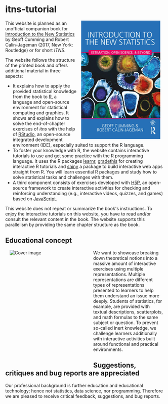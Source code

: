 # itns-tutorial

<img src="./img/cover-new-statistics-min.png" width="250" height="375" alt="Cover image" align="right" style="margin: 0 1em 0 1em"/>

This website is planned as an unofficial companion book for [Introduction to the New Statistics](https://www.routledgetextbooks.com/textbooks/9781138825529/) by Geoff Cumming and Robert Calin-Jageman (2017, New York: Routledge) or for short _ITNS_. 

The website follows the structure of the printed book and offers additional material in three aspects:

+ It explains how to apply the provided statistical knowledge from the book to [R](https://www.r-project.org/), a language and open-source environment for statistical computing and graphics. It shows and explains how to solve the end-of-chapter exercises of <i>itns</i> with the help of [RStudio](https://www.rstudio.com/products/rstudio/download/), an open-source integrated development environment (IDE), especially suited to support the R language.
+ To foster your knowledge with R, the website contains interactive tutorials to use and get some practice with the R programming language.  It uses the R packages [learnr](https://rstudio.github.io/learnr/), [gradethis](https://rstudio-education.github.io/gradethis/) for creating interactive R tutorials and [shiny](https://shiny.rstudio.com/) a package to build interactive web apps straight from R. You will learn essential R packages and study how to solve statistical tasks and challenges with them.
+ A third component consists of exercises developed with [H5P](https://h5p.org), an open-source framework to create interactive activities for checking and reinforcing understanding (e.g., interactive videos, quizzes, and games) based on [JavaScript](https://en.wikipedia.org/wiki/JavaScript). 

This website does not repeat or summarize the book's instructions. To enjoy the interactive tutorials on this website, you have to read and/or consult the relevant content in the book. The website supports this parallelism by providing the same chapter structure as the book.


## Educational concept

<img src="./img/cover-itns-unofficial
-min.png" width="250" height="375" alt="Cover image" align="left" style="margin: 0 1em 0 1em"/>

We want to showcase breaking down theoretical notions into a massive amount of interactive exercises using multiple representations.  Multiple representations are different types of representations presented to learners to help them understand an issue more deeply. Students of statistics, for example, are provided with textual descriptions, scatterplots, and math formulas to the same subject or question. To prevent so-called inert knowledge, we challenge learners additionally with interactive activities built around functional and practical environments.  

## Suggestions, critiques and bug reports are appreciated

Our professional background is further education and educational technology; hence not statistics, data science, nor programming. Therefore we are pleased to receive critical feedback, suggestions, and bug reports. 

